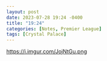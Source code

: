 ```yaml
---
layout: post
date: 2023-07-28 19:24 -0400
title: "19:24"
categories: [Notes, Premier League]
tags: [Crystal Palace]
---
```


https://i.imgur.com/JojNtGu.png